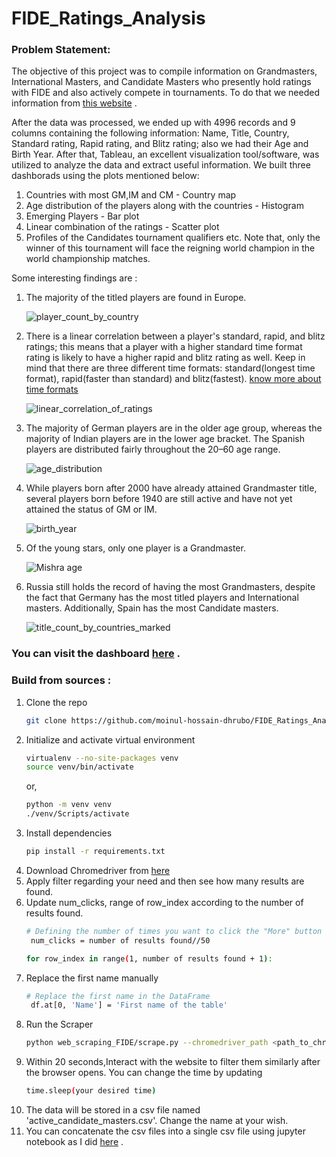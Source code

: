 # FIDE_Ratings_Analysis

### Problem Statement:
The objective of this project was to compile information on Grandmasters, International Masters, and Candidate Masters who presently hold ratings with FIDE and also actively compete in tournaments. To do that we needed information from [this website](https://ratings.fide.com/) . <br/>

After the data was processed, we ended up with 4996 records and 9 columns containing the following information: Name, Title, Country, Standard rating, Rapid rating, and Blitz rating; also we had their Age and Birth Year.
After that, Tableau, an excellent visualization tool/software, was utilized to analyze the data and extract useful information. We built three dashborads using the plots mentioned below:

1. Countries with most GM,IM and CM - Country map
2. Age distribution of the players along with the countries - Histogram
3. Emerging Players - Bar plot
4. Linear combination of the ratings - Scatter plot
5. Profiles of the Candidates tournament qualifiers etc. Note that, only the winner of this tournament will face the reigning world champion in the world championship matches.

Some interesting findings are :
1. The majority of the titled players are found in Europe.
   
   ![player_count_by_country](https://github.com/moinul-hossain-dhrubo/FIDE_Ratings_Analysis/assets/122023969/93bd445d-e1bb-44fa-80d8-58e9212e0e52)
   
2. There is a linear correlation between a player's standard, rapid, and blitz ratings; this means that a player with a higher standard time format rating is likely to have a higher rapid and blitz rating as well. Keep in mind that there are three different time formats: standard(longest time format), rapid(faster than standard) and blitz(fastest). [know more about time formats](https://chessarmory.com/blogs/chess-blog/time-controls-in-tournament-chess)
   
   ![linear_correlation_of_ratings](https://github.com/moinul-hossain-dhrubo/FIDE_Ratings_Analysis/assets/122023969/0b901a08-77cc-44f7-93d6-e8b97943cfb7)
   
5. The majority of German players are in the older age group, whereas the majority of Indian players are in the lower age bracket. The Spanish players are distributed fairly throughout the 20–60 age range.
   
   ![age_distribution](https://github.com/moinul-hossain-dhrubo/FIDE_Ratings_Analysis/assets/122023969/79ecba7e-5812-4bf8-85df-b3d7066b6f7f)
   
7. While players born after 2000 have already attained Grandmaster title, several players born before 1940 are still active and have not yet attained the status of GM or IM.
   
   ![birth_year](https://github.com/moinul-hossain-dhrubo/FIDE_Ratings_Analysis/assets/122023969/1fa18c25-bae2-4c63-bb3c-d20c5e3fd6ec)
   
9. Of the young stars, only one player is a Grandmaster.
    
    ![Mishra age](https://github.com/moinul-hossain-dhrubo/FIDE_Ratings_Analysis/assets/122023969/d214f6c5-7a5e-4b0a-81b5-47d2eecdcb0a)
   
11. Russia still holds the record of having the most Grandmasters, despite the fact that Germany has the most titled players and International masters. Additionally, Spain has the most Candidate masters.
    
    ![title_count_by_countries_marked](https://github.com/moinul-hossain-dhrubo/FIDE_Ratings_Analysis/assets/122023969/8a9a54f7-9bd2-4b5b-9617-9adb566ebddb)

### **You can visit the dashboard [here](https://public.tableau.com/app/profile/moinul.hossain.dhrubo/viz/FIDEratingsAnalysis/Agedistribution) . <br/>**

### Build from sources :
1. Clone the repo
   ```bash
   git clone https://github.com/moinul-hossain-dhrubo/FIDE_Ratings_Analysis.git
   ```
2. Initialize and activate virtual environment
   ```bash
   virtualenv --no-site-packages venv
   source venv/bin/activate
   ```
   or,
   ```bash
   python -m venv venv
   ./venv/Scripts/activate
   ```
4. Install dependencies
   ```bash
   pip install -r requirements.txt
   ```
5. Download Chromedriver from [here](https://chromedriver.chromium.org/downloads) <br/>
4. Apply filter regarding your need and then see how many results are found.
5. Update num_clicks, range of row_index according to the number of results found.
   ```bash
   # Defining the number of times you want to click the "More" button
    num_clicks = number of results found//50
   ```
   ```bash
   for row_index in range(1, number of results found + 1):
   ```
7. Replace the first name manually
   ```bash
   # Replace the first name in the DataFrame
    df.at[0, 'Name'] = 'First name of the table'
   ```
4. Run the Scraper
   ```bash
   python web_scraping_FIDE/scrape.py --chromedriver_path <path_to_chromedriver>
   ```
5. Within 20 seconds,Interact with the website to filter them similarly after the browser opens.
   You can change the time by updating
   ```bash
   time.sleep(your desired time)
   ```
6. The data will be stored in a csv file named 'active_candidate_masters.csv'. Change the name at your wish.
7. You can concatenate the csv files into a single csv file using jupyter notebook as I did [here](https://github.com/moinul-hossain-dhrubo/FIDE_Ratings_Analysis/blob/main/data/fide_active_players_2023.csv) . <br/>
